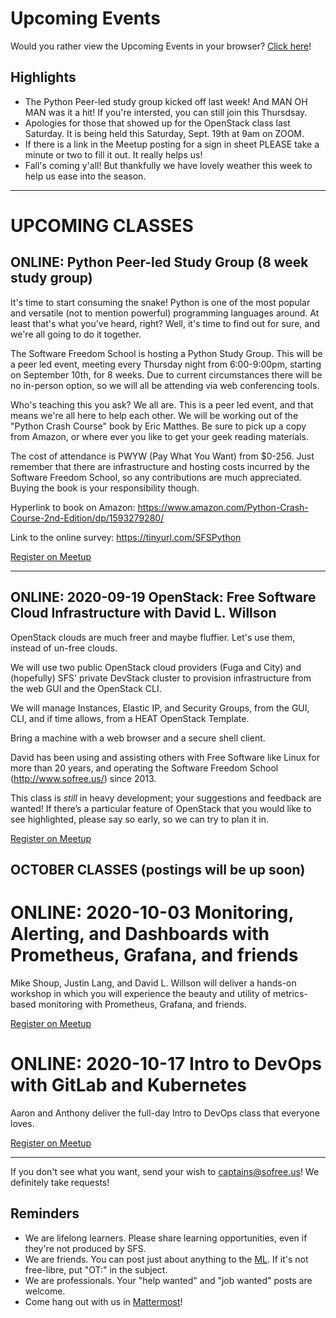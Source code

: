 # Upcoming Events

Would you rather view the Upcoming Events in your browser? [Click here](https://gitlab.com/sofreeus/sofreeus/blob/master/upcoming-events.md)!


## Highlights

* The Python Peer-led study group kicked off last week!  And MAN OH MAN was it a hit!  If you're intersted, you can still join this Thursdsay.
* Apologies for those that showed up for the OpenStack class last Saturday.  It is being held this Saturday, Sept. 19th at 9am on ZOOM.
* If there is a link in the Meetup posting for a sign in sheet PLEASE take a minute or two to fill it out.  It really helps us!
* Fall's coming y'all!  But thankfully we have lovely weather this week to help us ease into the season. 

---

# UPCOMING CLASSES


## ONLINE: Python Peer-led Study Group (8 week study group)

It's time to start consuming the snake! Python is one of the most popular and versatile (not to mention powerful) programming languages around. At least that's what you've heard, right? Well, it's time to find out for sure, and we're all going to do it together.

The Software Freedom School is hosting a Python Study Group. This will be a peer led event, meeting every Thursday night from 6:00-9:00pm, starting on September 10th, for 8 weeks. Due to current circumstances there will be no in-person option, so we will all be attending via web conferencing tools.

Who's teaching this you ask? We all are. This is a peer led event, and that means we're all here to help each other. We will be working out of the "Python Crash Course" book by Eric Matthes. Be sure to pick up a copy from Amazon, or where ever you like to get your geek reading materials.

The cost of attendance is PWYW (Pay What You Want) from $0-256. Just remember that there are infrastructure and hosting costs incurred by the Software Freedom School, so any contributions are much appreciated. Buying the book is your responsibility though.

Hyperlink to book on Amazon: https://www.amazon.com/Python-Crash-Course-2nd-Edition/dp/1593279280/

Link to the online survey: https://tinyurl.com/SFSPython

[Register on Meetup](https://www.meetup.com/sofreeus/events/rjrlxrybcmbwb/)

---

## ONLINE: 2020-09-19 OpenStack: Free Software Cloud Infrastructure with David L. Willson

OpenStack clouds are much freer and maybe fluffier. Let's use them, instead of un-free clouds.

We will use two public OpenStack cloud providers (Fuga and City) and (hopefully) SFS' private DevStack cluster to provision infrastructure from the web GUI and the OpenStack CLI.

We will manage Instances, Elastic IP, and Security Groups, from the GUI, CLI, and if time allows, from a HEAT OpenStack Template.

Bring a machine with a web browser and a secure shell client.

David has been using and assisting others with Free Software like Linux for more than 20 years, and operating the Software Freedom School
(http://www.sofree.us/) since 2013.

This class is *still* in heavy development; your suggestions and feedback are wanted! If there’s a particular feature of OpenStack that you would like to see highlighted, please say so early, so we can try to plan it in.

[Register on Meetup](https://www.meetup.com/sofreeus/events/273214887/)

## OCTOBER CLASSES (postings will be up soon)

# ONLINE: 2020-10-03 Monitoring, Alerting, and Dashboards with Prometheus, Grafana, and friends

Mike Shoup, Justin Lang, and David L. Willson will deliver a hands-on workshop in which you will experience the beauty and utility of metrics-based monitoring with Prometheus, Grafana, and friends.

[Register on Meetup](https://www.meetup.com/sofreeus/events/273211086/)

# ONLINE: 2020-10-17 Intro to DevOps with GitLab and Kubernetes

Aaron and Anthony deliver the full-day Intro to DevOps class that everyone loves.

[Register on Meetup](https://www.meetup.com/sofreeus/events/273214581/)

---

If you don't see what you want, send your wish to captains@sofree.us! We definitely take requests!

## Reminders

* We are lifelong learners. Please share learning opportunities, even if they're not produced by SFS.
* We are friends. You can post just about anything to the [ML](http://lists.sofree.us/cgi-bin/mailman/listinfo/sfs). If it's not free-libre, put "OT:" in the subject.
* We are professionals. Your "help wanted" and "job wanted" posts are welcome.
* Come hang out with us in [Mattermost](http://mm.sofree.us/sfs-team/channels/town-square)!
